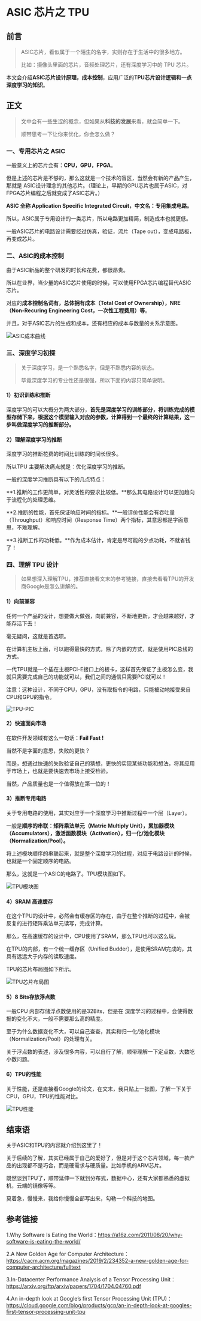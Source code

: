 # ASIC 芯片之 TPU

## 前言

>ASIC芯片，看似属于一个陌生的名字，实则存在于生活中的很多地方。
>
>比如：摄像头里面的芯片，音频处理芯片，还有深度学习中的 TPU 芯片。

本文会介绍**ASIC芯片设计原理，成本控制**，应用广泛的T**PU芯片设计逻辑和一点深度学习的知识**。





## 正文

> 文中会有一些生涩的概念，但如果从**科技的发展**来看，就会简单一下。
>
> 顺带思考一下让你来优化，你会怎么做？



### 一、专用芯片之 ASIC

一般意义上的芯片会有：**CPU，GPU，FPGA**。

但是上述的芯片是不够的，那么这就是一个技术的盲区，当然会有新的产品产生，那就是 ASIC设计理念的其他芯片。（理论上，早期的GPU芯片也属于ASIC，对FPGA芯片编程之后就变成了ASIC芯片。）

**ASIC 全称 Application Specific Integrated Circuit，中文名：专用集成电路。**

所以，ASIC属于专用设计的一类芯片，所以电路更加精简，制造成本也就更低。

一般ASIC芯片的电路设计需要经过仿真，验证，流片（Tape out），变成电路板，再变成芯片。



### 二、ASIC的成本控制

由于ASIC新品的整个研发的时长和花费，都很昂贵。

所以在业界，当少量的ASIC芯片使用的时候，可以使用FPGA芯片编程替代ASIC芯片。

对应的**成本控制名词有，总体拥有成本（Total Cost of Ownership），NRE（Non-Recuring Engineering Cost，一次性工程费用）等**。

并且，对于ASIC芯片的生成和成本，还有相应的成本与数量的关系示意图。

![ASIC成本曲线](35-ASIC芯片之TPU.assets/ASIC成本曲线.jpg)





### 三、深度学习初探

> 关于深度学习，是一个熟悉名字，但是不熟悉内容的状态。
>
> 毕竟深度学习的专业性还是很强，所以下面的内容只简单说明。

#### 1）初识训练和推断

深度学习的可以大概分为两大部分，**首先是深度学习的训练部分，将训练完成的模型存储下来，根据这个模型输入对应的参数，计算得到一个最终的计算结果，这一步叫做深度学习的推断部分。**



#### 2）理解深度学习的推断

深度学习的推断花费的时间比训练的时间长很多。

所以TPU 主要解决痛点就是：优化深度学习的推断。

一般的深度学习推断具有以下的几点特点：

**1.推断的工作更简单，对灵活性的要求比较低。**那么其电路设计可以更加趋向于流程化的处理思维。

**2.推断的性能，首先保证响应时间的指标。**一般评价性能会有吞吐量（Throughput）和响应时间（Response Time）两个指标，其意思都是字面意思，不难理解。

**3.推断工作的功耗低。**作为成本估计，肯定是尽可能的少点功耗，不就省钱了！





### 四、理解 TPU 设计

> 如果想深入理解TPU，推荐直接看文末的参考链接，直接去看看TPU的开发商Google是怎么讲解的。

#### 1）向前兼容

任何一个产品的设计，想要做大做强，向前兼容，不断地更新，才会越来越好，才能存活下去！

毫无疑问，这就是首选项。

在计算机主板上面，可以跑得最快的方式，除了内嵌的方式，就是使用PIC总线的方式。

一代TPU就是一个插在主板PCI-E接口上的板卡，这样首先保证了主板怎么变，我就只需要完成自己的功能就可以，我们之间的通信只需要PCI就可以！

注意：这种设计，不同于CPU，GPU，没有取指令的电路，只能被动地接受来自CPU和GPU的指令。

![TPU-PIC](35-ASIC芯片之TPU.assets/TPU-PIC.jpg)





#### 2）快速面向市场

在软件开发领域有这么一句话：**Fail Fast !**

当然不是字面的意思，失败的更快？

而是，想通过快速的失败验证自己的猜想，更快的实现某些功能和想法，将其应用于市场上，也就是要快速去市场上接受检验。

当然，产品质量也是一个值得放在第一位的！





#### 3）推断专用电路

关于专用电路的使用，其实对应于一个深度学习中推断过程中一个层（Layer）。

一般是**顺序的串联：矩阵乘法单元（Matric Multiply Unit），累加器模块（Accumulators），激活函数模块（Activation），归一化/池化模块（Normalization/Pool）。**

将上述模块顺序的串联起来，就是整个深度学习的过程，对应于电路设计的时候，也就是一个固定顺序的电路。

那么，这就是一个ASIC的电路了。TPU模块图如下。

![TPU模块图](35-ASIC芯片之TPU.assets/TPU模块图.jpg)





#### 4）SRAM 高速缓存

在这个TPU的设计中，必然会有缓存区的存在，由于在整个推断的过程中，会被反复的进行矩阵乘法单元读写，完成计算。

那么，在高速缓存的设计中，CPU使用了SRAM，那么TPU也可以这么玩。

在TPU的内部，有一个统一缓存区（Unified Budder），是使用SRAM完成的，其具有远远大于内存的读取速度。

TPU的芯片布局图如下所示。

![TPU芯片布局图](35-ASIC芯片之TPU.assets/TPU芯片布局图.jpg)





#### 5）8 Bits存放浮点数

一般CPU 内部存储浮点数使用的是32Bits，但是在 深度学习的过程中，会使得数据的变化不大，一般不需要那么高的精度。

至于为什么数据变化不大，可以自己查查，其实和归一化/池化模块（Normalization/Pool）的处理有关。

关于浮点数的表述，涉及很多内容，可以自行了解，顺带理解一下定点数，大数吃小数问题。



#### 6）TPU的性能

关于性能，还是直接看Google的论文，在文末，我只贴上一张图，了解一下关于CPU，GPU，TPU的性能对比。

![TPU性能](35-ASIC芯片之TPU.assets/TPU性能.png)











## 结束语

关于ASIC和TPU的内容就介绍到这里了！

关于后续的了解，其实已经属于自己的爱好了，但是对于这个芯片领域，每一款产品的出现都不是巧合，而是硬需求与硬质量。比如手机的ARM芯片。

既然谈到TPU了，顺带延伸一下就到分布式，数据中心，还有大家都熟悉的虚拟机，云端的镜像等等。

莫着急，慢慢来，我给你慢慢全部写出来，勾勒一个科技的地图。







## 参考链接

1.Why Software Is Eating the World：https://a16z.com/2011/08/20/why-software-is-eating-the-world/

2.A New Golden Age for Computer Architecture：https://cacm.acm.org/magazines/2019/2/234352-a-new-golden-age-for-computer-architecture/fulltext

3.In-Datacenter Performance Analysis of a Tensor Processing Unit：https://arxiv.org/ftp/arxiv/papers/1704/1704.04760.pdf

4.An in-depth look at Google’s first Tensor Processing Unit (TPU)：https://cloud.google.com/blog/products/gcp/an-in-depth-look-at-googles-first-tensor-processing-unit-tpu




